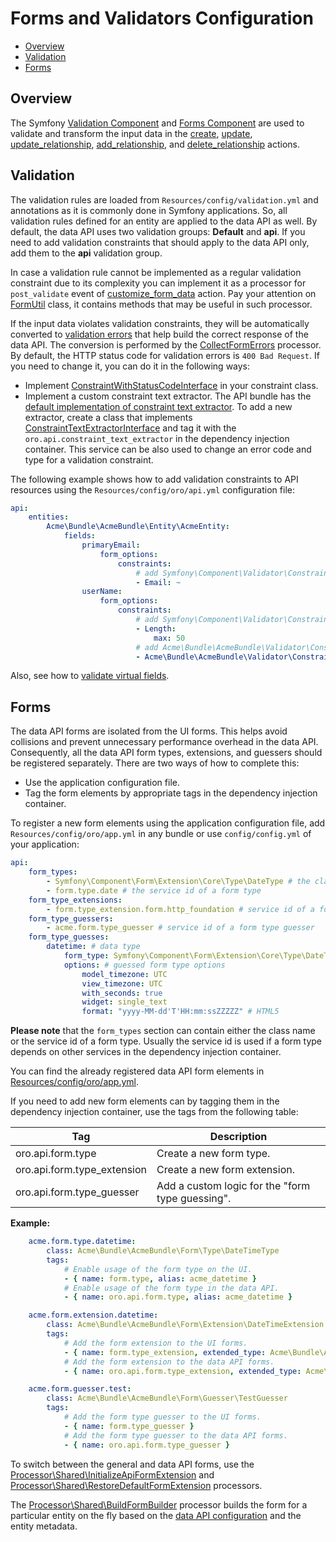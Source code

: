 # Forms and Validators Configuration

 - [Overview](#overview)
 - [Validation](#validation)
 - [Forms](#forms)

## Overview

The Symfony [Validation Component](http://symfony.com/doc/current/book/validation.html) and [Forms Component](http://symfony.com/doc/current/book/forms.html) are used to validate and transform the input data in the [create](./actions.md#create-action), [update](./actions.md#update-action), [update_relationship](./actions.md#update_relationship-action), [add_relationship](./actions.md#add_relationship-action), and [delete_relationship](./actions.md#delete_relationship-action) actions.

## Validation

The validation rules are loaded from `Resources/config/validation.yml` and annotations as it is commonly done in Symfony applications. So, all validation rules defined for an entity are applied to the data API as well.
By default, the data API uses two validation groups: **Default** and **api**. If you need to add validation constraints that should apply to the data API only, add them to the **api** validation group.

In case a validation rule cannot be implemented as a regular validation constraint due to its complexity
you can implement it as a processor for `post_validate` event of
[customize_form_data](./actions.md#customize_form_data-action) action.
Pay your attention on [FormUtil](../../Form/FormUtil.php) class, it contains methods that may be useful in such processor.

If the input data violates validation constraints, they will be automatically converted to [validation errors](./processors.md#error-handling) that help build the correct response of the data API. The conversion is performed by the [CollectFormErrors](../../Processor/Shared/CollectFormErrors.php) processor. By default, the HTTP status code for validation errors is `400 Bad Request`. If you need to change it, you can do it in the following ways:

- Implement [ConstraintWithStatusCodeInterface](../../Validator/Constraints/ConstraintWithStatusCodeInterface.php) in your constraint class.
- Implement a custom constraint text extractor. The API bundle has the [default implementation of constraint text extractor](../../Request/ConstraintTextExtractor.php). To add a new extractor, create a class that implements [ConstraintTextExtractorInterface](../../Request/ConstraintTextExtractorInterface.php) and tag it with the `oro.api.constraint_text_extractor` in the dependency injection container. This service can be also used to change an error code and type for a validation constraint.

The following example shows how to add validation constraints to API resources using the `Resources/config/oro/api.yml` configuration file:

```yaml
api:
    entities:
        Acme\Bundle\AcmeBundle\Entity\AcmeEntity:
            fields:
                primaryEmail:
                    form_options:
                        constraints:
                            # add Symfony\Component\Validator\Constraints\Email validation constraint
                            - Email: ~
                userName:
                    form_options:
                        constraints:
                            # add Symfony\Component\Validator\Constraints\Length validation constraint
                            - Length:
                                max: 50
                            # add Acme\Bundle\AcmeBundle\Validator\Constraints\Alphanumeric validation constraint
                            - Acme\Bundle\AcmeBundle\Validator\Constraints\Alphanumeric: ~

```

Also, see how to [validate virtual fields](./how_to.md#validate-virtual-fields).

## Forms

The data API forms are isolated from the UI forms. This helps avoid collisions and prevent unnecessary performance overhead in the data API.
Consequently, all the data API form types, extensions, and guessers should be registered separately. There are two ways of how to complete this:

- Use the application configuration file.
- Tag the form elements by appropriate tags in the dependency injection container.

To register a new form elements using the application configuration file, add `Resources/config/oro/app.yml` in any bundle or use `config/config.yml` of your application:

```yaml
api:
    form_types:
        - Symfony\Component\Form\Extension\Core\Type\DateType # the class name of a form type
        - form.type.date # the service id of a form type
    form_type_extensions:
        - form.type_extension.form.http_foundation # service id of a form type extension
    form_type_guessers:
        - acme.form.type_guesser # service id of a form type guesser
    form_type_guesses:
        datetime: # data type
            form_type: Symfony\Component\Form\Extension\Core\Type\DateTimeType # the guessed form type
            options: # guessed form type options
                model_timezone: UTC
                view_timezone: UTC
                with_seconds: true
                widget: single_text
                format: "yyyy-MM-dd'T'HH:mm:ssZZZZZ" # HTML5
```

**Please note** that the `form_types` section can contain either the class name or the service id of a form type.
Usually the service id is used if a form type depends on other services in the dependency injection container.

You can find the already registered data API form elements in [Resources/config/oro/app.yml](../config/oro/app.yml).

If you need to add new form elements can by tagging them in the dependency injection container, use the tags from the following table:

| Tag | Description |
| --- | --- |
| oro.api.form.type | Create a new form type. |
| oro.api.form.type_extension | Create a new form extension. |
| oro.api.form.type_guesser | Add a custom logic for the "form type guessing". |

**Example:**

```yaml
    acme.form.type.datetime:
        class: Acme\Bundle\AcmeBundle\Form\Type\DateTimeType
        tags:
            # Enable usage of the form type on the UI.
            - { name: form.type, alias: acme_datetime }
            # Enable usage of the form type in the data API.
            - { name: oro.api.form.type, alias: acme_datetime }

    acme.form.extension.datetime:
        class: Acme\Bundle\AcmeBundle\Form\Extension\DateTimeExtension
        tags:
            # Add the form extension to the UI forms.
            - { name: form.type_extension, extended_type: Acme\Bundle\AcmeBundle\Form\Type\DateTimeType }
            # Add the form extension to the data API forms.
            - { name: oro.api.form.type_extension, extended_type: Acme\Bundle\AcmeBundle\Form\Type\DateTimeType }

    acme.form.guesser.test:
        class: Acme\Bundle\AcmeBundle\Form\Guesser\TestGuesser
        tags:
            # Add the form type guesser to the UI forms.
            - { name: form.type_guesser }
            # Add the form type guesser to the data API forms.
            - { name: oro.api.form.type_guesser }
```

To switch between the general and data API forms, use the [Processor\Shared\InitializeApiFormExtension](../../Processor/Shared/InitializeApiFormExtension.php) and [Processor\Shared\RestoreDefaultFormExtension](../../Processor/Shared/RestoreDefaultFormExtension.php) processors.

The [Processor\Shared\BuildFormBuilder](../../Processor/Shared/BuildFormBuilder.php) processor builds the form for a particular entity on the fly based on the [data API configuration](./configuration.md) and the entity metadata.

